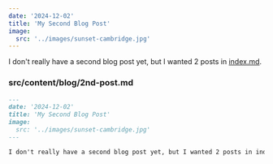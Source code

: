 ```yaml
---
date: '2024-12-02'
title: 'My Second Blog Post'
image:
  src: '../images/sunset-cambridge.jpg'
---
```


I don't really have a second blog post yet, but I wanted 2 posts in [index.md](/).

### src/content/blog/2nd-post.md

```markdown
---
date: '2024-12-02'
title: 'My Second Blog Post'
image:
  src: '../images/sunset-cambridge.jpg'
---

I don't really have a second blog post yet, but I wanted 2 posts in index.md.
```
